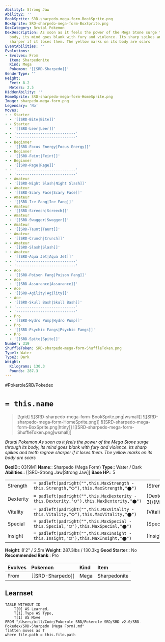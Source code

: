```yaml
---
Ability1: Strong Jaw
Ability2: ''
BookSprite: SRD-sharpedo-mega-form-BookSprite.png
BoxSprite: SRD-sharpedo-mega-form-BoxSprite.png
DexCategory: Brutal Pokemon
DexDescription: As soon as it feels the power of the Mega Stone surge through its
  body, its mind goes blank with fury and violence. Its sharp spikes and teeth regrow
  sharper if it loses them. The yellow marks on its body are scars
EventAbilities: ''
Evolutions:
- Evolves: From
  Item: Sharpedonite
  Kind: Mega
  Pokemon: '[[SRD-Sharpedo]]'
GenderType: ''
Height:
  Feet: 8.2
  Meters: 2.5
HiddenAbility: ''
HomeSprite: SRD-sharpedo-mega-form-HomeSprite.png
Image: sharpedo-mega-form.png
Legendary: 'No'
Moves:
- - Starter
  - '[[SRD-Bite|Bite]]'
- - Starter
  - '[[SRD-Leer|Leer]]'
- - '---------------------------'
  - '---------------------------'
- - Beginner
  - '[[SRD-Focus Energy|Focus Energy]]'
- - Beginner
  - '[[SRD-Feint|Feint]]'
- - Beginner
  - '[[SRD-Rage|Rage]]'
- - '---------------------------'
  - '---------------------------'
- - Amateur
  - '[[SRD-Night Slash|Night Slash]]'
- - Amateur
  - '[[SRD-Scary Face|Scary Face]]'
- - Amateur
  - '[[SRD-Ice Fang|Ice Fang]]'
- - Amateur
  - '[[SRD-Screech|Screech]]'
- - Amateur
  - '[[SRD-Swagger|Swagger]]'
- - Amateur
  - '[[SRD-Taunt|Taunt]]'
- - Amateur
  - '[[SRD-Crunch|Crunch]]'
- - Amateur
  - '[[SRD-Slash|Slash]]'
- - Amateur
  - '[[SRD-Aqua Jet|Aqua Jet]]'
- - '---------------------------'
  - '---------------------------'
- - Ace
  - '[[SRD-Poison Fang|Poison Fang]]'
- - Ace
  - '[[SRD-Assurance|Assurance]]'
- - Ace
  - '[[SRD-Agility|Agility]]'
- - Ace
  - '[[SRD-Skull Bash|Skull Bash]]'
- - '---------------------------'
  - '---------------------------'
- - Pro
  - '[[SRD-Hydro Pump|Hydro Pump]]'
- - Pro
  - '[[SRD-Psychic Fangs|Psychic Fangs]]'
- - Pro
  - '[[SRD-Spite|Spite]]'
Number: 319
ShuffleToken: SRD-sharpedo-mega-form-ShuffleToken.png
Type1: Water
Type2: Dark
Weight:
  Kilograms: 130.3
  Pounds: 287.3
---
```


#PokeroleSRD/Pokedex

# `= this.name`

> [!grid]
> ![[SRD-sharpedo-mega-form-BookSprite.png|wsmall]]
> ![[SRD-sharpedo-mega-form-HomeSprite.png]]
> ![[SRD-sharpedo-mega-form-BoxSprite.png|htiny]]
> ![[SRD-sharpedo-mega-form-ShuffleToken.png|wsmall]]


*Brutal Pokemon*
*As soon as it feels the power of the Mega Stone surge through its body, its mind goes blank with fury and violence. Its sharp spikes and teeth regrow sharper if it loses them. The yellow marks on its body are scars*

**DexID**:: 0319M1
**Name**:: Sharpedo (Mega Form)
**Type**:: Water / Dark
**Abilities**:: [[SRD-Strong Jaw|Strong Jaw]]
**Base HP**:: 5

|           |                                                                                        |                                          |
| --------- | -------------------------------------------------------------------------------------- | ---------------------------------------- |
| Strength  | `= padleft(padright("",this.MaxStrength - this.Strength,"⭘"),this.MaxStrength,"⬤")`    | (Strength::4)/(MaxStrength::8)   |
| Dexterity | `= padleft(padright("",this.MaxDexterity - this.Dexterity,"⭘"),this.MaxDexterity,"⬤")` | (Dexterity:: 3)/(MaxDexterity::6) |
| Vitality  | `= padleft(padright("",this.MaxVitality - this.Vitality,"⭘"),this.MaxVitality,"⬤")`    | (Vitality::2)/(MaxVitality::5)   |
| Special   | `= padleft(padright("",this.MaxSpecial - this.Special,"⭘"),this.MaxSpecial,"⬤")`       | (Special::3)/(MaxSpecial::6)     |
| Insight   | `= padleft(padright("",this.MaxInsight - this.Insight,"⭘"),this.MaxInsight,"⬤")`       | (Insight::2)/(MaxInsight::4)     |

**Height**: 8'2" / 2.5m
**Weight**: 287.3lbs / 130.3kg
**Good Starter**:: No
**Recommended Rank**:: Pro

| Evolves   | Pokemon          | Kind   | Item         |
|:----------|:-----------------|:-------|:-------------|
| From      | [[SRD-Sharpedo]] | Mega   | Sharpedonite |

## Learnset

```dataview
TABLE WITHOUT ID
    T[0] AS Learned,
    T[1].Type AS Type,
    T[1] AS Move
FROM "/Users/bill/Code/Pokerole SRD/Pokerole SRD/SRD v2.0/SRD-Pokedex/SRD-Sharpedo (Mega Form).md"
flatten moves as T
where file.path = this.file.path
```
